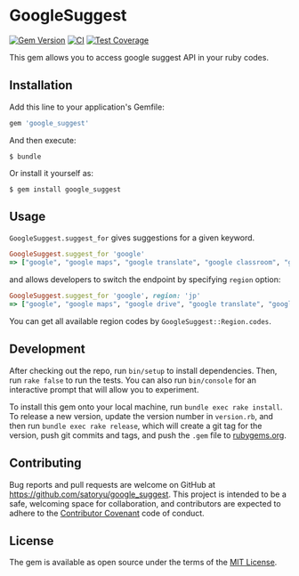 # GoogleSuggest

[![Gem Version](https://badge.fury.io/rb/google_suggest.svg)](https://badge.fury.io/rb/google_suggest)
[![CI](https://github.com/satoryu/google_suggest/workflows/CI/badge.svg)](https://github.com/satoryu/google_suggest/actions?query=workflow%3ACI)
[![Test Coverage](https://codeclimate.com/github/satoryu/google_suggest/badges/coverage.svg)](https://codeclimate.com/github/satoryu/google_suggest/coverage)

This gem allows you to access google suggest API in your ruby codes.

## Installation

Add this line to your application's Gemfile:

```ruby
gem 'google_suggest'
```

And then execute:

    $ bundle

Or install it yourself as:

    $ gem install google_suggest

## Usage

`GoogleSuggest.suggest_for` gives suggestions for a given keyword.

```ruby
GoogleSuggest.suggest_for 'google'
=> ["google", "google maps", "google translate", "google classroom", "google docs", "google drive", "google earth", "google play", "google scholar", "google slides"]
```

and allows developers to switch the endpoint by specifying `region` option:

```ruby
GoogleSuggest.suggest_for 'google', region: 'jp'
=> ["google", "google maps", "google drive", "google translate", "google scholar", "google docs", "google flights", "google news", "google play", "google earth"]
```

You can get all available region codes by `GoogleSuggest::Region.codes`.

## Development

After checking out the repo, run `bin/setup` to install dependencies. Then, run `rake false` to run the tests. You can also run `bin/console` for an interactive prompt that will allow you to experiment.

To install this gem onto your local machine, run `bundle exec rake install`. To release a new version, update the version number in `version.rb`, and then run `bundle exec rake release`, which will create a git tag for the version, push git commits and tags, and push the `.gem` file to [rubygems.org](https://rubygems.org).

## Contributing

Bug reports and pull requests are welcome on GitHub at https://github.com/satoryu/google_suggest. This project is intended to be a safe, welcoming space for collaboration, and contributors are expected to adhere to the [Contributor Covenant](contributor-covenant.org) code of conduct.


## License

The gem is available as open source under the terms of the [MIT License](http://opensource.org/licenses/MIT).

